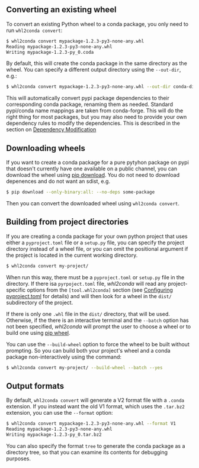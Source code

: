 ## Converting an existing wheel

To convert an existing Python wheel to a conda package, you only need to 
run `whl2conda convert`:

```bash
$ whl2conda convert mypackage-1.2.3-py3-none-any.whl
Reading mypackage-1.2.3-py3-none-any.whl
Writing mypackage-1.2.3-py_0.coda
```

By default, this will create the conda package in the same directory
as the wheel. You can specify a different output directory using the
`--out-dir`, e.g.:

```bash
$ whl2conda convert mypackage-1.2.3-py3-none-any.whl --out-dir conda-dist
```

This will automatically convert pypi package dependencies to their corresponding
conda package, renaming them as needed. Standard pypi/conda name mappings are
taken from conda-forge. This will do the right thing for most packages, but
you may also need to provide your own dependency rules to modify the dependencies.
This is described in the section on [Dependency Modification](renaming.md)

## Downloading wheels

If you want to create a conda package for a pure pytyhon package on pypi that doesn't
currently have one available on a public channel, you can download the wheel
using [pip download][pip-download]. You do not need to download depenences and do not want
an sdist, e.g.

```bash
$ pip download --only-binary:all: --no-deps some-package
```

Then you can convert the downloaded wheel using `whl2conda convert`.

## Building from project directories

If you are creating a conda package for your own python project that uses
either a `pyproject.toml` file or a `setup.py` file, you can specify the
project directory instead of a wheel file, or you can omit the positional
argument if the project is located in the current working directory.

```bash
$ whl2conda convert my-project/
```

When run this way, there must be a `pyproject.toml` or `setup.py` file 
in the directory. If there isa `pyrpoject.toml` file, *whl2conda* will
read any project-specific options from the `[tool.whl2conda]` section
(see [Configuring pyproject.toml](pyproject.md) for details) and will
then look for a wheel in the `dist/` subdirectory of the project.

If there is only one `.whl` file in the `dist/` directory, that will
be used. Otherwise, if the there is an interactive terminal and the 
`--batch` option  has not been specified, *whl2conda* will prompt
the user to choose a wheel or to build one using [pip wheel][pip-wheel].

You can use the `--build-wheel` option to force the wheel to be built
without prompting. So you can build both your project's wheel and
a conda package non-interactively using the command:

```bash
$ whl2conda convert my-project/ --build-wheel --batch --yes
```

## Output formats

By default, `whl2conda convert` will generate a V2 format file with
a `.conda` extension.  If you instead want the old V1 format, which
uses the `.tar.bz2` extension, you can use the `--format` option:

```bash
$ whl2conda convert mypackage-1.2.3-py3-none-any.whl --format V1
Reading mypackage-1.2.3-py3-none-any.whl
Writing mypackage-1.2.3-py_0.tar.bz2
```

You can also specify the format `tree` to generate the conda package
as a directory tree, so that you can examine its contents for
debugging purposes.

[pip-download]: https://pip.pypa.io/en/stable/cli/pip_download/
[pip-wheel]: https://pip.pypa.io/en/stable/cli/pip_wheel/
